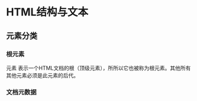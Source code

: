 # HTML结构与文本

## 元素分类

### 根元素

 <html> 元素 表示一个HTML文档的根（顶级元素），所所以它也被称为根元素。其他所有其他元素必须是此元素的后代。

### 文档元数据

<link><meta><style><title>

### 内容分区

<address>可以让作者为<article>或者<body>祖先元素提供联系信息。

<article>表示文档、页面、应用或网站中的独立结构，其意在成为可独立分配的或可复用的结构。可能是论坛帖子，杂志或新闻文章，博客、用户提交的评论、交互式组件，或者其他独立的内容项目。

<aside>表示和页面的其余内容几乎无关的部分，独立于内容，可以被拆分而不会使整体受影响。通常表现为侧边栏或嵌入内容。也可能有其他类型的信息，例如相关的广告、笔者的传记、web 应用程序、个人资料信息，或在博客上的相关链接。

<footer>表示最近一个章节内容或者根节点元素的页脚。一个页脚通常包含该章节作者、版权数据或者与文档相关的链接等信息。

<header>表示一组引导性的帮助，包含标题元素，logo，分节头部，搜索表单等。

<h1>至<h6>标题元素能够简要描述该节主题。标题信息可以由用户代理使用，例如自动构造文档中的内容表。
<hgroup>代表一个段的标题。。。说实话，真的看不懂。

<nav>导航栏，一个含有多个超链接的区域。

<section>表示文档中的一个区域或章节，

### 文本内容

blockquote

div

dl

dt

dd

figure

figcaption

hr

main

p

pre

ul

ol

li

### 内联文本语义

a

abbr

b

bdi

bdo

br

cite

code

data

dfn

em改变语气，改变句子意思

i

kbd

mark

q

rp

rt

rtc

ruby

s

samp

small

span

strong对一个句子的部分增加重要性

sub

sup

time

u

var

wbr

### 图片和多媒体

area

audio

img

map

track

video

### 内嵌内容

embed

iframe

object

param

picture

source

### 脚本

canvas

noscript

script

### 编辑标识

del

ins

### 表格内容

caption

col

colgroup

table

tbody

td

tfoot

th

thead

tr

### 表单

button

datalist

fieldset

form

input

label

legend

meter

optgroup

option

output

progress

select

textarea

### 交互元素

details

dialog

menu

summary

### web组件

slot

template



## 从HTML4到HTML5的变化：

### HTML4文档结构定义与大纲算法

HTML4用文档中章节和子章节的概念去描述文档结构。一个章节，由一个包含着<h1>-<h6>的div元素表示。并且一个标题元素的出现就足以意味着新的章节。这些html划分元素（div）和标题元素组成了文档的结构和纲要。所以混乱的一笔。

### HTML4文档结构定义和大纲算法带来的问题

- div是不是大纲的一部分？定义的是章节还是子章节？——针对这个问题，HTML5自动生成大纲的算法去掉了div，添加了section；
- 文档嵌套很麻烦，因为层级是标题级别决定的。——针对这个问题，HTML5添加了article，section，nav，aside，标题作为作为章节title显示在大纲中，而不是决定层级；
- 所有章节都是文档大纲的一部分，但有些章节是文档大纲不乐意要的，比如广告块和解释区域。——针对这个问题，HTML5引入了aside；
- HTML4无法产生与网站相关而不是与文档相关的节段，比如logo，menus，目录或版权信息和法律声明。——针对这个问题，HTML5引入了header，footer，nav。

### HTML5定义的大纲算法

#### 显式定义章节：

HTML5通过body，section，article，aside，nav来**显式定义章节**，章节是可以嵌套的。

需要注意的是，每个section都可以有自己的标题结构，嵌套的也可以有<h1>，但是里面的<h1>，和外面的<h1>，浏览器默认字体大小是不一样的。看下图：

![image-20180419143648363](/var/folders/qq/5n8dv0z50nvcx8bp0n5z71gm0000gn/T/abnerworks.Typora/image-20180419143648363.png)



![image-20180419143729480](/var/folders/qq/5n8dv0z50nvcx8bp0n5z71gm0000gn/T/abnerworks.Typora/image-20180419143729480.png)

![image-20180419143805128](/var/folders/qq/5n8dv0z50nvcx8bp0n5z71gm0000gn/T/abnerworks.Typora/image-20180419143805128.png)

#### 隐式定义章节：

为了与HTML4保持兼容，还有隐式定义章节的方法，而这种方法不需要分节元素。

当一个标题元素（h1-h6）不是父章节的第一个标题时（因为第一个标题被用作了父章节的标题），这个标题就定义了一个新的章节。有以下三种情况：

1. 如果比之前的标题级别低，那么就建立一个新的子章节；

   ```html
   <section>
     <h1>Forest elephants</h1>  
     <p>In this section, we discuss the lesser known forest elephants.
       ...this section continues...
     <h3 class="implicit subsection">Habitat</h3>
     <p>Forest elephants do not live in trees but among them.
       ...this subsection continues...
   </section>
   
   1. Forest elephants
      1.1 Habitat (implicitly defined by the h3 element)
   ```

2. 如果与前面标题的级别相同，那么就闭合前面的章节（有可能闭合一个显式定义的章节！），然后开始一个新的同一级别的隐式章节；

   ```html
   <section>
     <h1>Forest elephants</h1>  
     <p>In this section, we discuss the lesser known forest elephants.
       ...this section continues...
     <h1 class="implicit section">Mongolian gerbils</h1>
     <p>Mongolian gerbils are cute little mammals.
       ...this section continues...
   </section>

   1. Forest elephants
   2. Mongolian gerbils (implicitly defined by the h1 element, which closed the previous section at the same time)
   ```

   ​

3. 如果比之前的标题级别更高，那么关闭之前的章节，并开始一个更高级别的隐式章节。

   ```html
   <body>
     <h1>Mammals</h1>
     <h2>Whales</h2>
     <p>In this section, we discuss the swimming whales.
       ...this section continues...
     <section>
       <h3>Forest elephants</h3>  
       <p>In this section, we discuss the lesser known forest elephants.
         ...this section continues...
       <h3>Mongolian gerbils</h3>
         <p>Hordes of gerbils have spread their range far beyond Mongolia.
            ...this subsection continues...
       <h2>Reptiles</h2>
         <p>Reptiles are animals with cold blood.
             ...this subsection continues...
     </section>
   </body>

   1. Mammals
      1.1 Whales (implicitly defined by the h2 element)
      1.2 Forest elephants (explicitly defined by the section element)
      1.3 Mongolian gerbils (implicitly defined by the h3 element, which closes the previous section at the same time)
   2. Reptiles (implicitly defined by the h2 element, which closes the previous section at the same time)
   ```

   ​

#### 分节根

分节根元素不进祖先大纲，但是有自己的大纲，然而内部的章节和标题不参与祖先的大纲。如：blockquote，details，fieldset，figure，td。

#### 大纲之外的章节

HTML5的aside和nav定义了大纲之外的章节。

这俩元素参与祖先大纲，但是元素内部的大纲不参与祖先大纲。

#### 页眉页脚

header。通常包含logo和站点名称以及水平菜单。或一个章节的头部，可能包含章节标题等。article，section，aside，nav都可以有自己的header。虽然名字是header，但是不一定在页面的开始位置。

footer同上。



## 在不支持HTML5中的浏览器中使用HTML5

一句CSS搞定：

```css
section, article, aside, footer, header, nav, hgroup {
  display:block;
}
```

但是ie8以及ie8之前的浏览器不支持对未知元素进行样式化，需要特殊脚本，如果禁用了脚本，那也应该给予提示：

```html
<!--[if lt IE 9]>
  <script>
    document.createElement("header" );
    document.createElement("footer" );
    document.createElement("section"); 
    document.createElement("aside"  );
    document.createElement("nav"    );
    document.createElement("article"); 
    document.createElement("hgroup" ); 
    document.createElement("time"   );
  </script>
  <noscript>
     <strong>Warning !</strong>
     Because your browser does not support HTML5, some elements are simulated using JScript.
     Unfortunately your browser has disabled scripting. Please enable it in order to display this page.
  </noscript>
<![endif]-->
```



https://developer.mozilla.org/en-US/docs/Web/HTML/Element

在HTML里，我们见到的更多是inline-level elements，block-level elements；而在HTML5里，更多的是semantic 标签，non-semantic 标签，以及sectioning elements。

- **header:**<header>
- **navigation bar:** <nav>
- **main content:** <main>, with various content subsections represented by<article>,<section> and<div>elements.
- **sidebar:** <aside>, often placed inside <mian>
- **footer:** <footer>.

更详细地：

- <main> is for content unique to this page. Use <main> only once per page, and put it directly inside <body>. Ideally this shouldn't be nested within other elements.
- <article> encloses a block of related content that makes sense on its own without the rest of the page (e.g. a single blog post.)
- <section> is similar to <article>, but it is more for grouping together a single part of the page that constitutes one single piece of functionality (e.g. a mini map, or a set of article headlines and summaries.) It's considered best practice to begin each section with a heading; also note that you can break <article>s up into different <section>s, or <section>s up into different <article>s, depending on the context.
- <aside> contains content that is not directly related to the main content but can provide additional information indirectly related to it (glossary entries, author biography, related links, etc.)
- <header> represents a group of introductory content. If it is a child of <body> it defines the global header of a webpage, but if it's a child of an <article> or <section> it defines a specific header for that section (try not to confuse this with titles and headings.)
- <nav> contains the main navigation functionality for the page. Secondary links, etc., would not go in the navigation.
- <footer> represents a group of end content for a page.